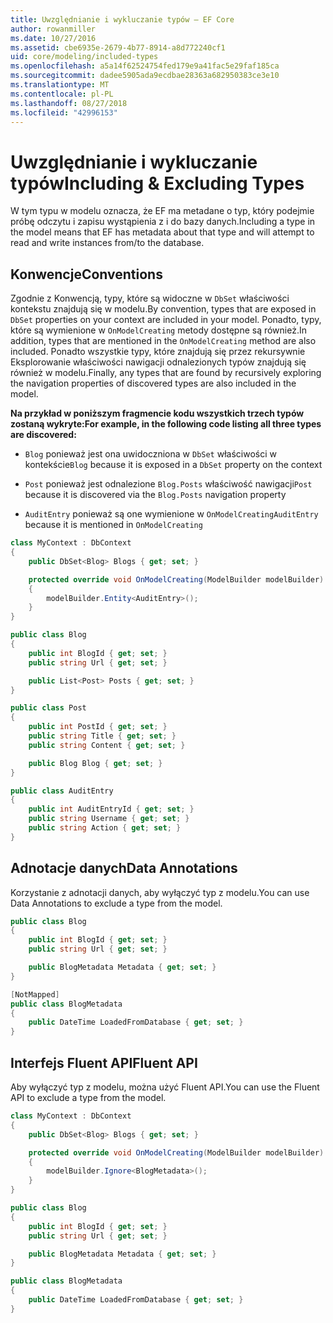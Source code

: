 ```yaml
---
title: Uwzględnianie i wykluczanie typów — EF Core
author: rowanmiller
ms.date: 10/27/2016
ms.assetid: cbe6935e-2679-4b77-8914-a8d772240cf1
uid: core/modeling/included-types
ms.openlocfilehash: a5a14f62524754fed179e9a41fac5e29faf185ca
ms.sourcegitcommit: dadee5905ada9ecdbae28363a682950383ce3e10
ms.translationtype: MT
ms.contentlocale: pl-PL
ms.lasthandoff: 08/27/2018
ms.locfileid: "42996153"
---
```

# <a name="including--excluding-types"></a><span data-ttu-id="cdf1f-102">Uwzględnianie i wykluczanie typów</span><span class="sxs-lookup"><span data-stu-id="cdf1f-102">Including & Excluding Types</span></span>

<span data-ttu-id="cdf1f-103">W tym typu w modelu oznacza, że EF ma metadane o typ, który podejmie próbę odczytu i zapisu wystąpienia z i do bazy danych.</span><span class="sxs-lookup"><span data-stu-id="cdf1f-103">Including a type in the model means that EF has metadata about that type and will attempt to read and write instances from/to the database.</span></span>

## <a name="conventions"></a><span data-ttu-id="cdf1f-104">Konwencje</span><span class="sxs-lookup"><span data-stu-id="cdf1f-104">Conventions</span></span>

<span data-ttu-id="cdf1f-105">Zgodnie z Konwencją, typy, które są widoczne w `DbSet` właściwości kontekstu znajdują się w modelu.</span><span class="sxs-lookup"><span data-stu-id="cdf1f-105">By convention, types that are exposed in `DbSet` properties on your context are included in your model.</span></span> <span data-ttu-id="cdf1f-106">Ponadto, typy, które są wymienione w `OnModelCreating` metody dostępne są również.</span><span class="sxs-lookup"><span data-stu-id="cdf1f-106">In addition, types that are mentioned in the `OnModelCreating` method are also included.</span></span> <span data-ttu-id="cdf1f-107">Ponadto wszystkie typy, które znajdują się przez rekursywnie Eksplorowanie właściwości nawigacji odnalezionych typów znajdują się również w modelu.</span><span class="sxs-lookup"><span data-stu-id="cdf1f-107">Finally, any types that are found by recursively exploring the navigation properties of discovered types are also included in the model.</span></span>

<span data-ttu-id="cdf1f-108">**Na przykład w poniższym fragmencie kodu wszystkich trzech typów zostaną wykryte:**</span><span class="sxs-lookup"><span data-stu-id="cdf1f-108">**For example, in the following code listing all three types are discovered:**</span></span>

* <span data-ttu-id="cdf1f-109">`Blog` ponieważ jest ona uwidoczniona w `DbSet` właściwości w kontekście</span><span class="sxs-lookup"><span data-stu-id="cdf1f-109">`Blog` because it is exposed in a `DbSet` property on the context</span></span>

* <span data-ttu-id="cdf1f-110">`Post` ponieważ jest odnalezione `Blog.Posts` właściwość nawigacji</span><span class="sxs-lookup"><span data-stu-id="cdf1f-110">`Post` because it is discovered via the `Blog.Posts` navigation property</span></span>

* <span data-ttu-id="cdf1f-111">`AuditEntry` ponieważ są one wymienione w `OnModelCreating`</span><span class="sxs-lookup"><span data-stu-id="cdf1f-111">`AuditEntry` because it is mentioned in `OnModelCreating`</span></span>

<!-- [!code-csharp[Main](samples/core/Modeling/Conventions/Samples/IncludedTypes.cs?highlight=3,7,16)] -->
``` csharp
class MyContext : DbContext
{
    public DbSet<Blog> Blogs { get; set; }

    protected override void OnModelCreating(ModelBuilder modelBuilder)
    {
        modelBuilder.Entity<AuditEntry>();
    }
}

public class Blog
{
    public int BlogId { get; set; }
    public string Url { get; set; }

    public List<Post> Posts { get; set; }
}

public class Post
{
    public int PostId { get; set; }
    public string Title { get; set; }
    public string Content { get; set; }

    public Blog Blog { get; set; }
}

public class AuditEntry
{
    public int AuditEntryId { get; set; }
    public string Username { get; set; }
    public string Action { get; set; }
}
```

## <a name="data-annotations"></a><span data-ttu-id="cdf1f-112">Adnotacje danych</span><span class="sxs-lookup"><span data-stu-id="cdf1f-112">Data Annotations</span></span>

<span data-ttu-id="cdf1f-113">Korzystanie z adnotacji danych, aby wyłączyć typ z modelu.</span><span class="sxs-lookup"><span data-stu-id="cdf1f-113">You can use Data Annotations to exclude a type from the model.</span></span>

<!-- [!code-csharp[Main](samples/core/Modeling/DataAnnotations/Samples/IgnoreType.cs?highlight=9)] -->
``` csharp
public class Blog
{
    public int BlogId { get; set; }
    public string Url { get; set; }

    public BlogMetadata Metadata { get; set; }
}

[NotMapped]
public class BlogMetadata
{
    public DateTime LoadedFromDatabase { get; set; }
}
```

## <a name="fluent-api"></a><span data-ttu-id="cdf1f-114">Interfejs Fluent API</span><span class="sxs-lookup"><span data-stu-id="cdf1f-114">Fluent API</span></span>

<span data-ttu-id="cdf1f-115">Aby wyłączyć typ z modelu, można użyć Fluent API.</span><span class="sxs-lookup"><span data-stu-id="cdf1f-115">You can use the Fluent API to exclude a type from the model.</span></span>

<!-- [!code-csharp[Main](samples/core/Modeling/FluentAPI/Samples/IgnoreType.cs?highlight=7)] -->
``` csharp
class MyContext : DbContext
{
    public DbSet<Blog> Blogs { get; set; }

    protected override void OnModelCreating(ModelBuilder modelBuilder)
    {
        modelBuilder.Ignore<BlogMetadata>();
    }
}

public class Blog
{
    public int BlogId { get; set; }
    public string Url { get; set; }

    public BlogMetadata Metadata { get; set; }
}

public class BlogMetadata
{
    public DateTime LoadedFromDatabase { get; set; }
}
```
